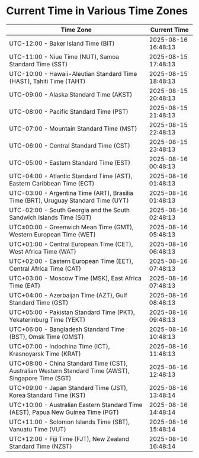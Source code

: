 # Current Time in Various Time Zones

| Time Zone | Current Time |
|-----------|--------------|
| UTC-12:00 - Baker Island Time (BIT) | 2025-08-16 16:48:13 |
| UTC-11:00 - Niue Time (NUT), Samoa Standard Time (SST) | 2025-08-15 17:48:13 |
| UTC-10:00 - Hawaii-Aleutian Standard Time (HAST), Tahiti Time (TAHT) | 2025-08-15 18:48:13 |
| UTC-09:00 - Alaska Standard Time (AKST) | 2025-08-15 20:48:13 |
| UTC-08:00 - Pacific Standard Time (PST) | 2025-08-15 21:48:13 |
| UTC-07:00 - Mountain Standard Time (MST) | 2025-08-15 22:48:13 |
| UTC-06:00 - Central Standard Time (CST) | 2025-08-15 23:48:13 |
| UTC-05:00 - Eastern Standard Time (EST) | 2025-08-16 00:48:13 |
| UTC-04:00 - Atlantic Standard Time (AST), Eastern Caribbean Time (ECT) | 2025-08-16 01:48:13 |
| UTC-03:00 - Argentina Time (ART), Brasília Time (BRT), Uruguay Standard Time (UYT) | 2025-08-16 01:48:13 |
| UTC-02:00 - South Georgia and the South Sandwich Islands Time (SGT) | 2025-08-16 02:48:13 |
| UTC±00:00 - Greenwich Mean Time (GMT), Western European Time (WET) | 2025-08-16 05:48:13 |
| UTC+01:00 - Central European Time (CET), West Africa Time (WAT) | 2025-08-16 06:48:13 |
| UTC+02:00 - Eastern European Time (EET), Central Africa Time (CAT) | 2025-08-16 07:48:13 |
| UTC+03:00 - Moscow Time (MSK), East Africa Time (EAT) | 2025-08-16 07:48:13 |
| UTC+04:00 - Azerbaijan Time (AZT), Gulf Standard Time (GST) | 2025-08-16 08:48:13 |
| UTC+05:00 - Pakistan Standard Time (PKT), Yekaterinburg Time (YEKT) | 2025-08-16 09:48:13 |
| UTC+06:00 - Bangladesh Standard Time (BST), Omsk Time (OMST) | 2025-08-16 10:48:13 |
| UTC+07:00 - Indochina Time (ICT), Krasnoyarsk Time (KRAT) | 2025-08-16 11:48:13 |
| UTC+08:00 - China Standard Time (CST), Australian Western Standard Time (AWST), Singapore Time (SGT) | 2025-08-16 12:48:13 |
| UTC+09:00 - Japan Standard Time (JST), Korea Standard Time (KST) | 2025-08-16 13:48:14 |
| UTC+10:00 - Australian Eastern Standard Time (AEST), Papua New Guinea Time (PGT) | 2025-08-16 14:48:14 |
| UTC+11:00 - Solomon Islands Time (SBT), Vanuatu Time (VUT) | 2025-08-16 15:48:14 |
| UTC+12:00 - Fiji Time (FJT), New Zealand Standard Time (NZST) | 2025-08-16 16:48:14 |

